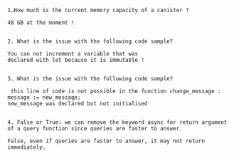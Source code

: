 
    1.How much is the current memory capacity of a canister ?

    48 GB at the moment !
    

    2. What is the issue with the following code sample?

    You can not increment a variable that was
    declared with let because it is immutable !
    

    3. What is the issue with the following code sample?

     this line of code is not possible in the function change_message :
    message := new_message;
    new_message was declared but not initialised


    4. False or True: we can remove the keyword async for return argument of a query function since queries are faster to answer.

    False, even if queries are faster to answer, it may not return immediately.
